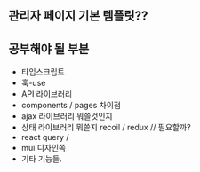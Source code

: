 ## 관리자 페이지 기본 템플릿??

## 공부해야 될 부분
 - 타입스크립트
 - 훅-use
 - API 라이브러리
 - components / pages 차이점
 - ajax 라이브러리 뭐쓸것인지
 - 상태 라이브러리 뭐쓸지 recoil / redux // 필요할까?
 - react query / 
 - mui 디자인쪽
 - 기타 기능들.